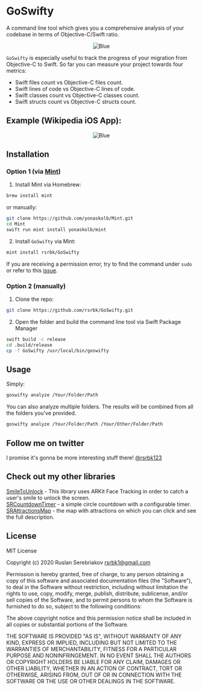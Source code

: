 # GoSwifty

A command line tool which gives you a comprehensive analysis of your codebase in terms of Objective-C/Swift ratio.

<p align="center">
    <img src="https://github.com/rsrbk/GoSwifty/blob/master/logo.png?raw=true" alt="Blue"/>
</p>

`GoSwifty` is especially useful to track the progress of your migration from Objective-C to Swift. So far you can measure your project towards four metrics:
- Swift files count vs Objective-C files count.
- Swift lines of code vs Objective-C lines of code.
- Swift classes count vs Objective-C classes count.
- Swift structs count vs Objective-C structs count.

## Example (Wikipedia iOS App):
<p align="center">
    <img src="https://github.com/rsrbk/GoSwifty/blob/master/example.png?raw=true" alt="Blue"/>
</p>

## Installation
### Option 1 (via [Mint](https://github.com/yonaskolb/Mint))
1. Install Mint via Homebrew:
```sh
brew install mint
```
or manually:
```sh
git clone https://github.com/yonaskolb/Mint.git
cd Mint
swift run mint install yonaskolb/mint
```
2. Install `GoSwifty` via Mint:
```sh
mint install rsrbk/GoSwifty
```
If you are receiving a permission error, try to find the command under `sudo` or refer to this [issue](https://github.com/yonaskolb/Mint/issues/188).
### Option 2 (manually)
1. Clone the repo:
```sh
git clone https://github.com/rsrbk/GoSwifty.git
```
2. Open the folder and build the command line tool via Swift Package Manager
```sh
swift build -c release
cd .build/release
cp -f GoSwifty /usr/local/bin/goswifty
```

## Usage
Simply:

```sh
goswifty analyze /Your/Folder/Path
```

You can also analyze multiple folders. The results will be combined from all the folders you've provided.
```sh
goswifty analyze /Your/Folder/Path /Your/Other/Folder/Path
```
## Follow me on twitter
I promise it's gonna be more interesting stuff there! [@rsrbk123](https://twitter.com/rsrbk123)

## Check out my other libraries

[SmileToUnlock](https://github.com/rsrbk/SmileToUnlock) - This library uses ARKit Face Tracking in order to catch a user's smile to unlock the screen.<br>
[SRCountdownTimer](https://github.com/rsrbk/SRCountdownTimer) - a simple circle countdown with a configurable timer.<br>
[SRAttractionsMap](https://github.com/rsrbk/SRAttractionsMap) - the map with attractions on which you can click and see the full description.

## License
 MIT License

 Copyright (c) 2020 Ruslan Serebriakov <rsrbk1@gmail.com>

 Permission is hereby granted, free of charge, to any person obtaining a copy
 of this software and associated documentation files (the "Software"), to deal
 in the Software without restriction, including without limitation the rights
 to use, copy, modify, merge, publish, distribute, sublicense, and/or sell
 copies of the Software, and to permit persons to whom the Software is
 furnished to do so, subject to the following conditions:

 The above copyright notice and this permission notice shall be included in all
 copies or substantial portions of the Software.

 THE SOFTWARE IS PROVIDED "AS IS", WITHOUT WARRANTY OF ANY KIND, EXPRESS OR
 IMPLIED, INCLUDING BUT NOT LIMITED TO THE WARRANTIES OF MERCHANTABILITY,
 FITNESS FOR A PARTICULAR PURPOSE AND NONINFRINGEMENT. IN NO EVENT SHALL THE
 AUTHORS OR COPYRIGHT HOLDERS BE LIABLE FOR ANY CLAIM, DAMAGES OR OTHER
 LIABILITY, WHETHER IN AN ACTION OF CONTRACT, TORT OR OTHERWISE, ARISING FROM,
 OUT OF OR IN CONNECTION WITH THE SOFTWARE OR THE USE OR OTHER DEALINGS IN THE
 SOFTWARE.
